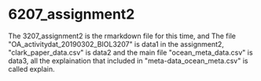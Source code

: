 # 6207_assignment2
The 3207_assignment2 is the rmarkdown file for this time, and The file "OA_activitydat_20190302_BIOL3207" is data1 in the assignment2, "clark_paper_data.csv" is data2 and the main file "ocean_meta_data.csv" is data3, all the explaination that included in "meta-data_ocean_meta.csv" is called explain. 
